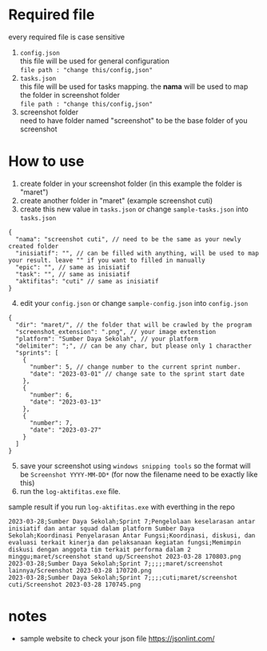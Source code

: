 # Required file
every required file is case sensitive
1. `config.json` </br>
  this file will be used for general configuration </br>
  `file path : "change this/config,json"`
2. `tasks.json` </br>
  this file will be used for tasks mapping. the **nama** will be used to map the folder in screenshot folder  </br>
  `file path : "change this/config,json"`
3. screenshot folder <br/>
   need to have folder named "screenshot" to be the base folder of you screenshot

# How to use
1. create folder in your screenshot folder (in this example the folder is "maret")
2. create another folder in "maret" (example screenshot cuti)
3. create this new value in `tasks.json` or change `sample-tasks.json` into `tasks.json`
```
{
  "nama": "screenshot cuti", // need to be the same as your newly created folder
  "inisiatif": "", // can be filled with anything, will be used to map your result. leave "" if you want to filled in manually
  "epic": "", // same as inisiatif
  "task": "", // same as inisiatif
  "aktifitas": "cuti" // same as inisiatif
}
```
4. edit your `config.json` or change `sample-config.json` into `config.json`
```
{
  "dir": "maret/", // the folder that will be crawled by the program
  "screenshot_extension": ".png", // your image extenstion
  "platform": "Sumber Daya Sekolah", // your platform
  "delimiter": ";", // can be any char, but please only 1 characther
  "sprints": [ 
    {
      "number": 5, // change number to the current sprint number. 
      "date": "2023-03-01" // change sate to the sprint start date
    },
    {
      "number": 6,
      "date": "2023-03-13"
    },
    {
      "number": 7,
      "date": "2023-03-27"
    }
  ]
}
```
5. save your screenshot using `windows snipping tools` so the format will be `Screenshot YYYY-MM-DD*` (for now the filename need to be exactly like this) 
6. run the `log-aktifitas.exe` file.

sample result if you run `log-aktifitas.exe` with everthing in the repo
```
2023-03-28;Sumber Daya Sekolah;Sprint 7;Pengelolaan keselarasan antar inisiatif dan antar squad dalam platform Sumber Daya Sekolah;Koordinasi Penyelarasan Antar Fungsi;Koordinasi, diskusi, dan evaluasi terkait kinerja dan pelaksanaan kegiatan fungsi;Memimpin diskusi dengan anggota tim terkait performa dalam 2 minggu;maret/screenshot stand up/Screenshot 2023-03-28 170803.png
2023-03-28;Sumber Daya Sekolah;Sprint 7;;;;;maret/screenshot lainnya/Screenshot 2023-03-28 170720.png
2023-03-28;Sumber Daya Sekolah;Sprint 7;;;;cuti;maret/screenshot cuti/Screenshot 2023-03-28 170745.png
```

# notes
- sample website to check your json file https://jsonlint.com/
